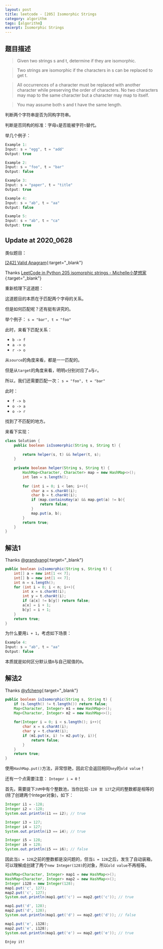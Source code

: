 ```yaml
---
layout: post
title: leetcode - [205] Isomorphic Strings
category: algorithm
tags: [algorithm]
excerpt: Isomorphic Strings
---
```


## 题目描述  

> Given two strings s and t, determine if they are isomorphic.  

> Two strings are isomorphic if the characters in s can be replaced to get t.  

> All occurrences of a character must be replaced with another character while preserving the order of characters. No two characters may map to the same character but a character may map to itself.  

> You may assume both s and t have the same length.  

判断两个字符串是否为同构字符串。  

判断是否同构的标准：字母`s`是否能被字符`t`替代。  


举几个例子：  

``` java
Example 1:
Input: s = "egg", t = "add"
Output: true

Example 2:
Input: s = "foo", t = "bar"
Output: false

Example 3:
Input: s = "paper", t = "title"
Output: true

Example 4:
Input: s = "ab", t = "aa"
Output: false

Example 5:
Input: s = "ab", t = "ca"
Output: true
```

## Update at 2020_0628  

类似题目：  

[[242] Valid Anagram](http://yaoyichen.cn/algorithm/2020/03/14/leetcode-242.html){:target="_blank"}  

Thanks [LeetCode in Python 205 isomorphic strings - Michelle小梦想家](https://www.youtube.com/watch?v=Niv_Io4k06c){:target="_blank"}  

重新梳理下这道题：  

这道题目的本质在于匹配两个字母的关系。  

但是如何匹配呢？还有挺有讲究的。  

举个例子： `s = "bar", t = "foo"`  

此时，来看下匹配关系：  

- `b -> f`  
- `a -> o`  
- `r -> o`  

从`source`的角度来看，都是一一匹配的。   

但是从`target`的角度来看，明明`o`分别对应了`a`与`r`。  

所以，我们还需要匹配一次： `s = "foo", t = "bar"`  

此时：   

- `f -> b`  
- `o -> a`  
- `o -> r`  

找到了不匹配的地方。   

来看下实现：  

``` java
class Solution {
    public boolean isIsomorphic(String s, String t) {
        
        return helper(s, t) && helper(t, s);
    }
    
    private boolean helper(String s, String t) {
        HashMap<Character, Character> map = new HashMap<>();
        int len = s.length();
        
        for (int i = 0; i < len; i++){
            char a = s.charAt(i);
            char b = t.charAt(i);
            if (map.containsKey(a) && map.get(a) != b){
                return false;
            }
            map.put(a, b);
        }
        return true;
    }
}
```


## 解法1  

Thanks [@grandyang](https://leetcode.com/problems/isomorphic-strings/discuss/57796/My-6-lines-solution){:target="_blank"}  

``` java
public boolean isIsomorphic(String s, String t) {    
    int[] a = new int[1 << 7];
    int[] b = new int[1 << 7];
    int n = s.length();
    for (int i = 0; i < n; i++){
        int x = s.charAt(i);
        int y = t.charAt(i);
        if (a[x] != b[y]) return false;
        a[x] = i + 1;
        b[y] = i + 1;
    }
    return true;
}
```

为什么要用`i + 1`，考虑如下场景：  

``` java
Example 4:
Input: s = "ab", t = "aa"
Output: false
```

本质就是如何区分默认值`0`与自己赋值的`0`。  


## 解法2  

Thanks [@yfcheng](https://leetcode.com/problems/isomorphic-strings/discuss/57874/Java-solution-with-1-line-core-code){:target="_blank"}  


``` java
public boolean isIsomorphic(String s, String t) {
    if (s.length() != t.length()) return false;
    Map<Character, Integer> m1 = new HashMap<>();
    Map<Character, Integer> m2 = new HashMap<>();
    
    for(Integer i = 0; i < s.length(); i++){
        char x = s.charAt(i);
        char y = t.charAt(i);
        if (m1.put(x, i) != m2.put(y, i)){
            return false;
        }
    }
    return true;
}
```

使用`HashMap.put()`方法，非常惊艳，因此它会返回相同`key`的`old value`！  

还有一个点需要注意：  `Integer i = 0`！  

首先，需要提下`JVM`中有个整数池，当你比较`-128 至 127`之间的整数都是相等的(除了创建两个Integer对象)，如下：  

``` java
Integer i1 = -128;
Integer i2 = -128;
System.out.println(i1 == i2); // true

Integer i3 = 127;
Integer i4 = 127;
System.out.println(i3 == i4); // true

Integer i5 = 128;
Integer i6 = 128;
System.out.println(i5 == i6); // false
```

因此当`i = 128`之前的整数都是没问题的，但当`i = 128`之后，发生了自动装箱，可以理解成创建了两个`new Integer(128)`的对象，所以`old value`不再相等。  

``` java
HashMap<Character, Integer> map1 = new HashMap<>();
HashMap<Character, Integer> map2 = new HashMap<>();
Integer i128 = new Integer(128);
map1.put('c', 127);
map2.put('c', 127);
System.out.println(map1.get('c') == map2.get('c')); // true

map1.put('d', 128);
map2.put('d', 128);
System.out.println(map1.get('d') == map2.get('d')); // false

map1.put('e', i128);
map2.put('e', i128);
System.out.println(map1.get('e') == map2.get('e')); // true
```

`Enjoy it!`